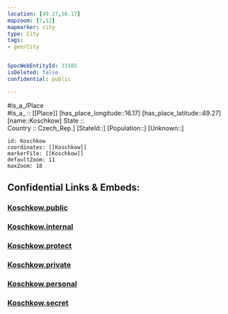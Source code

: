 ```yaml
---
location: [49.27,16.17] 
mapzoom: [7,12] 
mapmarker: city 
type: City
tags:
- geo/City


SpocWebEntityId: 31585
isDeleted: false
confidential: public

---
```

#is_a_/Place  
#is_a_ :: [[Place]] 
[has_place_longitude::16.17] 
[has_place_latitude::49.27] 
[name::Koschkow] 
State ::  
Country :: Czech_Rep.] 
[StateId::] 
[Population::] 
[Unknown::] 


```leaflet
id: Koschkow
coordinates: [[Koschkow]] 
markerFile: [[Koschkow]] 
defaultZoom: 11 
maxZoom: 18
```


## Confidential Links & Embeds: 

### [Koschkow.public](/_public/\Earth\Continent\Europe\Europe~Central\Czech_Republic\regions~Czech_Republic\Vysočina\CityKoschkow.public.md) 

### [Koschkow.internal](/_internal/\Earth\Continent\Europe\Europe~Central\Czech_Republic\regions~Czech_Republic\Vysočina\CityKoschkow.internal.md) 

### [Koschkow.protect](/_protect/\Earth\Continent\Europe\Europe~Central\Czech_Republic\regions~Czech_Republic\Vysočina\CityKoschkow.protect.md) 

### [Koschkow.private](/_private/\Earth\Continent\Europe\Europe~Central\Czech_Republic\regions~Czech_Republic\Vysočina\CityKoschkow.private.md) 

### [Koschkow.personal](/_personal/\Earth\Continent\Europe\Europe~Central\Czech_Republic\regions~Czech_Republic\Vysočina\CityKoschkow.personal.md) 

### [Koschkow.secret](/_secret/\Earth\Continent\Europe\Europe~Central\Czech_Republic\regions~Czech_Republic\Vysočina\CityKoschkow.secret.md)

